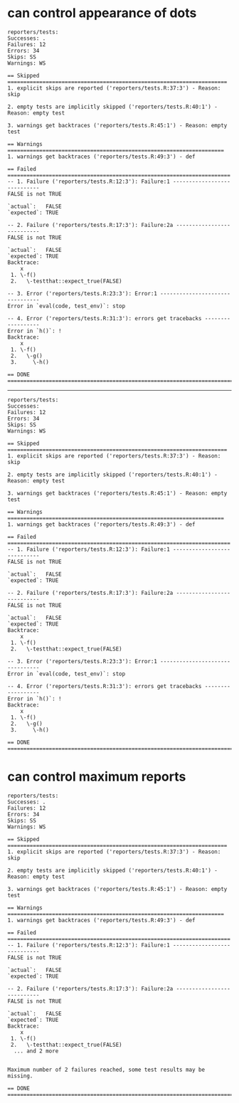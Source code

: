 # can control appearance of dots

    reporters/tests: 
    Successes: .
    Failures: 12
    Errors: 34
    Skips: SS
    Warnings: WS
    
    == Skipped =====================================================================
    1. explicit skips are reported ('reporters/tests.R:37:3') - Reason: skip
    
    2. empty tests are implicitly skipped ('reporters/tests.R:40:1') - Reason: empty test
    
    3. warnings get backtraces ('reporters/tests.R:45:1') - Reason: empty test
    
    == Warnings ====================================================================
    1. warnings get backtraces ('reporters/tests.R:49:3') - def
    
    == Failed ======================================================================
    -- 1. Failure ('reporters/tests.R:12:3'): Failure:1 ----------------------------
    FALSE is not TRUE
    
    `actual`:   FALSE
    `expected`: TRUE 
    
    -- 2. Failure ('reporters/tests.R:17:3'): Failure:2a ---------------------------
    FALSE is not TRUE
    
    `actual`:   FALSE
    `expected`: TRUE 
    Backtrace:
        x
     1. \-f()
     2.   \-testthat::expect_true(FALSE)
    
    -- 3. Error ('reporters/tests.R:23:3'): Error:1 --------------------------------
    Error in `eval(code, test_env)`: stop
    
    -- 4. Error ('reporters/tests.R:31:3'): errors get tracebacks ------------------
    Error in `h()`: !
    Backtrace:
        x
     1. \-f()
     2.   \-g()
     3.     \-h()
    
    == DONE ========================================================================

---

    reporters/tests: 
    Successes: 
    Failures: 12
    Errors: 34
    Skips: SS
    Warnings: WS
    
    == Skipped =====================================================================
    1. explicit skips are reported ('reporters/tests.R:37:3') - Reason: skip
    
    2. empty tests are implicitly skipped ('reporters/tests.R:40:1') - Reason: empty test
    
    3. warnings get backtraces ('reporters/tests.R:45:1') - Reason: empty test
    
    == Warnings ====================================================================
    1. warnings get backtraces ('reporters/tests.R:49:3') - def
    
    == Failed ======================================================================
    -- 1. Failure ('reporters/tests.R:12:3'): Failure:1 ----------------------------
    FALSE is not TRUE
    
    `actual`:   FALSE
    `expected`: TRUE 
    
    -- 2. Failure ('reporters/tests.R:17:3'): Failure:2a ---------------------------
    FALSE is not TRUE
    
    `actual`:   FALSE
    `expected`: TRUE 
    Backtrace:
        x
     1. \-f()
     2.   \-testthat::expect_true(FALSE)
    
    -- 3. Error ('reporters/tests.R:23:3'): Error:1 --------------------------------
    Error in `eval(code, test_env)`: stop
    
    -- 4. Error ('reporters/tests.R:31:3'): errors get tracebacks ------------------
    Error in `h()`: !
    Backtrace:
        x
     1. \-f()
     2.   \-g()
     3.     \-h()
    
    == DONE ========================================================================

# can control maximum reports

    reporters/tests: 
    Successes: .
    Failures: 12
    Errors: 34
    Skips: SS
    Warnings: WS
    
    == Skipped =====================================================================
    1. explicit skips are reported ('reporters/tests.R:37:3') - Reason: skip
    
    2. empty tests are implicitly skipped ('reporters/tests.R:40:1') - Reason: empty test
    
    3. warnings get backtraces ('reporters/tests.R:45:1') - Reason: empty test
    
    == Warnings ====================================================================
    1. warnings get backtraces ('reporters/tests.R:49:3') - def
    
    == Failed ======================================================================
    -- 1. Failure ('reporters/tests.R:12:3'): Failure:1 ----------------------------
    FALSE is not TRUE
    
    `actual`:   FALSE
    `expected`: TRUE 
    
    -- 2. Failure ('reporters/tests.R:17:3'): Failure:2a ---------------------------
    FALSE is not TRUE
    
    `actual`:   FALSE
    `expected`: TRUE 
    Backtrace:
        x
     1. \-f()
     2.   \-testthat::expect_true(FALSE)
      ... and 2 more
    
    
    Maximum number of 2 failures reached, some test results may be missing.
    
    == DONE ========================================================================


